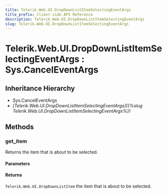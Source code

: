 ```yaml
---
title: Telerik.Web.UI.DropDownListItemSelectingEventArgs
title_prefix: Client-side API Reference
description: Telerik.Web.UI.DropDownListItemSelectingEventArgs
slug: Telerik.Web.UI.DropDownListItemSelectingEventArgs
---
```


# Telerik.Web.UI.DropDownListItemSelectingEventArgs : Sys.CancelEventArgs 

## Inheritance Hierarchy

* Sys.CancelEventArgs
* *[Telerik.Web.UI.DropDownListItemSelectingEventArgs]({%slug Telerik.Web.UI.DropDownListItemSelectingEventArgs%})*


## Methods

###  get_item

 Returns the item that is about to be selected. 

#### Parameters

#### Returns

`Telerik.Web.UI.DropDownListItem` the item that is about to be selected. 



